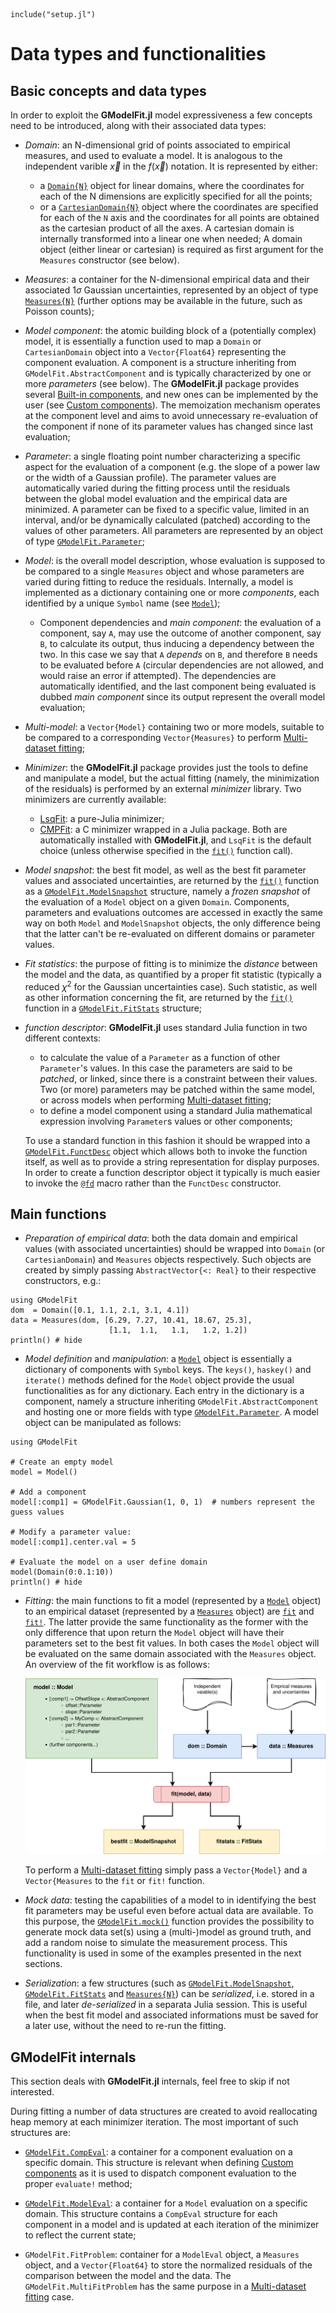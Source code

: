 ```@setup abc
include("setup.jl")
```

# Data types and functionalities

## Basic concepts and data types
In order to exploit the **GModelFit.jl** model expressiveness a few concepts need to be introduced, along with their associated data types:

- *Domain*: an N-dimensional grid of points associated to empirical measures, and used to evaluate a model.  It is analogous to the independent varible $\vec{x}$ in the $f(\vec{x})$ notation. It is represented by either:
  - a [`Domain{N}`](@ref) object for linear domains, where the coordinates for each of the N dimensions are explicitly specified for all the points;
  - or a [`CartesianDomain{N}`](@ref) object where the coordinates are specified for each of the `N` axis and the coordinates for all points are obtained as the cartesian product of all the axes.  A cartesian domain is internally transformed into a linear one when needed;
  A domain object (either linear or cartesian) is required as first argument for the `Measures` constructor (see below).

- *Measures*: a container for the N-dimensional empirical data and their associated $1\sigma$ Gaussian uncertainties, represented by an object of type [`Measures{N}`](@ref) (further options may be available in the future, such as Poisson counts);

- *Model component*: the atomic building block of a (potentially complex) model, it is essentially a function used to map a `Domain` or `CartesianDomain` object into a `Vector{Float64}` representing the component evaluation.  A component is a structure inheriting from `GModelFit.AbstractComponent` and is typically characterized by one or more *parameters* (see below).   The **GModelFit.jl** package provides several [Built-in components](@ref), and new ones can be implemented by the user (see [Custom components](@ref)).  The memoization mechanism operates at the component level and aims to avoid unnecessary re-evaluation of the component if none of its parameter values has changed since last evaluation;

- *Parameter*: a single floating point number characterizing a specific aspect for the evaluation of a component (e.g. the slope of a power law or the width of a Gaussian profile). The parameter values are automatically varied during the fitting process until the residuals between the global model evaluation and the empirical data are minimized.  A parameter can be fixed to a specific value, limited in an interval, and/or be dynamically calculated (patched) according to the values of other parameters.  All parameters are represented by an object of type [`GModelFit.Parameter`](@ref);

- *Model*: is the overall model description, whose evaluation is supposed to be compared to a single `Measures` object and whose parameters are varied during fitting to reduce the residuals.  Internally, a model is implemented as a dictionary containing one or more *components*, each identified by a unique `Symbol` name (see [`Model`](@ref));

  - Component dependencies and *main component*: the evaluation of a component, say `A`, may use the outcome of another component, say `B`, to calculate its output, thus inducing a dependency between the two. In this case we say that `A` *depends* on `B`, and therefore `B` needs to be evaluated before `A` (circular dependencies are not allowed, and would raise an error if attempted).  The dependencies are automatically identified, and the last component being evaluated is dubbed *main component* since its output represent the overall model evaluation;

- *Multi-model*: a `Vector{Model}` containing two or more models, suitable to be compared to a corresponding `Vector{Measures}` to perform [Multi-dataset fitting](@ref);

- *Minimizer*: the **GModelFit.jl** package provides just the tools to define and manipulate a model, but the actual fitting (namely, the minimization of the residuals) is performed by an external *minimizer* library.  Two minimizers are currently available:
  - [LsqFit](https://github.com/JuliaNLSolvers/LsqFit.jl): a pure-Julia minimizer;
  - [CMPFit](https://github.com/gcalderone/CMPFit.jl): a C minimizer wrapped in a Julia package.
  Both are automatically installed with **GModelFit.jl**, and `LsqFit` is the default choice (unless otherwise specified in the [`fit()`](@ref) function call).

- *Model snapshot*: the best fit model, as well as the best fit parameter values and associated uncertainties, are returned by the [`fit()`](@ref) function as a [`GModelFit.ModelSnapshot`](@ref) structure, namely a *frozen snapshot* of the evaluation of a `Model` object on a given `Domain`.  Components, parameters and evaluations outcomes are accessed in exactly the same way on both `Model` and `ModelSnapshot` objects, the only difference being that the latter can't be re-evaluated on different domains or parameter values.

- *Fit statistics*: the purpose of fitting is to minimize the *distance* between the model and the data, as quantified by a proper fit statistic (typically a reduced $\chi^2$ for the Gaussian uncertainties case). Such statistic, as well as other information concerning the fit, are returned by the [`fit()`](@ref) function in a [`GModelFit.FitStats`](@ref) structure;

- *function descriptor*: **GModelFit.jl** uses standard Julia function in two different contexts:
  - to calculate the value of a `Parameter` as a function of other `Parameter`'s values. In this case the parameters are said to be *patched*, or linked, since there is a constraint between their values.  Two (or more) parameters may be patched within the same model, or across models when performing [Multi-dataset fitting](@ref);
  - to define a model component using a standard Julia mathematical expression involving `Parameter`s values or other components;

  To use a standard function in this fashion it should be wrapped into a [`GModelFit.FunctDesc`](@ref) object which allows both to invoke the function itself, as well as to provide a string representation for display purposes.  In order to create a function descriptor object it typically is much easier to invoke the [`@fd`](@ref) macro rather than the `FunctDesc` constructor.



## Main functions

- *Preparation of empirical data*: both the data domain and empirical values (with associated uncertainties) should be wrapped into `Domain` (or `CartesianDomain`) and `Measures` objects respectively.  Such objects are created by simply passing `AbstractVector{<: Real}` to their respective constructors, e.g.:
```@example abc
using GModelFit
dom  = Domain([0.1, 1.1, 2.1, 3.1, 4.1])
data = Measures(dom, [6.29, 7.27, 10.41, 18.67, 25.3],
                      [1.1,  1.1,   1.1,   1.2, 1.2])
println() # hide
```

- *Model definition* and *manipulation*: a [`Model`](@ref) object is essentially a dictionary of components with `Symbol` keys.  The `keys()`, `haskey()` and `iterate()` methods defined for the `Model` object provide the usual functionalities as for any dictionary.  Each entry in the dictionary is a component, namely a structure inheriting `GModelFit.AbstractComponent` and hosting one or more fields with type [`GModelFit.Parameter`](@ref).  A model object can be manipulated as follows:
```@example abc
using GModelFit

# Create an empty model
model = Model()

# Add a component
model[:comp1] = GModelFit.Gaussian(1, 0, 1)  # numbers represent the guess values

# Modify a parameter value:
model[:comp1].center.val = 5

# Evaluate the model on a user define domain
model(Domain(0:0.1:10))
println() # hide
```

- *Fitting*: the main functions to fit a model (represented by a [`Model`](@ref) object) to an empirical dataset (represented by a [`Measures`](@ref) object) are [`fit`](@ref) and [`fit!`](@ref).  The latter provide the same functionality as the former with the only difference that upon return the `Model` object will have their parameters set to the best fit values.  In both cases the `Model` object will be evaluated on the same domain associated with the `Measures` object.  An overview of the fit workflow is as follows:

  ![](assets/schema.svg)

  To perform a [Multi-dataset fitting](@ref) simply pass a `Vector{Model}` and a `Vector{Measures` to the `fit` or `fit!` function.

- *Mock data*: testing the capabilities of a model to in identifying the best fit parameters may be useful even before actual data are available.  To this purpose, the [`GModelFit.mock()`](@ref) function provides the possibility to generate mock data set(s) using a (multi-)model as ground truth, and add a random noise to simulate the measurement process.  This functionality is used in some of the examples presented in the next sections.

- *Serialization*: a few structures (such as  [`GModelFit.ModelSnapshot`](@ref), [`GModelFit.FitStats`](@ref) and [`Measures{N}`](@ref)) can be *serialized*, i.e. stored in a file, and later *de-serialized* in a separata Julia session.  This is useful when the best fit model and associated informations must be saved for a later use, without the need to re-run the fitting.


## GModelFit internals

This section deals with **GModelFit.jl** internals, feel free to skip if not interested.

During fitting a number of data structures are created to avoid reallocating heap memory at each minimizer iteration.  The most important of such structures are:

- [`GModelFit.CompEval`](@ref): a container for a component evaluation on a specific domain.  This structure is relevant when defining [Custom components](@ref) as it is used to dispatch component evaluation to the proper `evaluate!` method;

- [`GModelFit.ModelEval`](@ref): a container for a `Model` evaluation on a specific domain. This structure contains a `CompEval` structure for each component in a model and is updated at each iteration of the minimizer to reflect the current state;

- `GModelFit.FitProblem`: container for a `ModelEval` object, a `Measures` object, and a `Vector{Float64}` to store the normalized residuals of the comparison between the model and the data.  The `GModelFit.MultiFitProblem` has the same purpose in a [Multi-dataset fitting](@ref) case.

